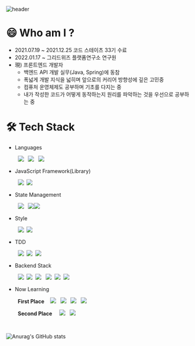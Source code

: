 
![header](https://capsule-render.vercel.app/api?type=slice&color=7dcbf8&height=200&fontColor=313131&section=header&text=Je-developer&animation=fadeIn)

# 😄 Who am I ? 
- 2021.07.19 ~ 2021.12.25 코드 스테이츠 33기 수료
- 2022.01.17 ~ 그리드위즈 플랫폼연구소 연구원
- 現) 프론트엔드 개발자
    - 백엔드 API 개발 실무(Java, Spring)에 동참
    - 폭넓게 개발 지식을 넓히며 앞으로의 커리어 방향성에 깊은 고민중
    - 컴퓨처 운영체제도 공부하며 기초를 다지는 중
    - 내가 작성한 코드가 어떻게 동작하는지 원리를 파악하는 것을 우선으로 공부하는 중    
    
    
# 🛠 Tech Stack

      
- Languages 
    
&nbsp;&nbsp;&nbsp;&nbsp;&nbsp;&nbsp;&nbsp; <img src="https://img.shields.io/badge/javascript-F7DF1E?style=flat-square&logo=javascript&logoColor=black">  &nbsp; <img src="https://img.shields.io/badge/TypeScript-blue?style=flat-square&logo=TypeScript&logoColor=white"/> &nbsp; <img src="https://img.shields.io/badge/Java-ED8B00?style=flat-square&logo=java&logoColor=white">
     
       
- JavaScript Framework(Library)  
    
&nbsp;&nbsp;&nbsp;&nbsp;&nbsp;&nbsp;&nbsp; <img src="https://img.shields.io/badge/React-61DAFB?style=flat-square&logo=react&logoColor=white"/>  &nbsp;<img src="https://img.shields.io/badge/vue.js-4FC08D?style=flat-square&logo=vue.js&logoColor=white" /> 

        
- State Management

&nbsp;&nbsp;&nbsp;&nbsp;&nbsp;&nbsp;&nbsp; <img src="https://img.shields.io/badge/redux-8A2BE2?style=flat-square&logo=redux&logoColor=white"> &nbsp;  <img src="https://img.shields.io/badge/pinia (formerly vuex)-ffd75a?style=flat-square&logo=pinia&logoColor=white"><img src="https://img.shields.io/badge/vuex-3eb07b?style=flat-square&logo=vue.js&logoColor=white"> 
    
- Style 
    
&nbsp;&nbsp;&nbsp;&nbsp;&nbsp;&nbsp;&nbsp; <img src="https://img.shields.io/badge/Styled%20Components-DB7093?style=flat-square&logo=styled-components&logoColor=white"/>  &nbsp;<img src="https://img.shields.io/badge/sass-cf649a?style=flat-square&logo=sass&logoColor=white" />

- TDD
    
&nbsp;&nbsp;&nbsp;&nbsp;&nbsp;&nbsp;&nbsp; <img src="https://img.shields.io/badge/jest-9a405a?style=flat-square&logo=jest&logoColor=white"> &nbsp;<img src="https://img.shields.io/badge/vitest-6f9e34?style=flat-square&logo=vitest&logoColor=white"> &nbsp;<img src="https://img.shields.io/badge/JUnit-6DB33F?style=flat-square&logo=junit&logoColor=white">
  

- Backend Stack
    
&nbsp;&nbsp;&nbsp;&nbsp;&nbsp;&nbsp;&nbsp; <img src="https://img.shields.io/badge/Node.js-43853D?style=flat-square&logo=node.js&logoColor=white">  &nbsp;<img src="https://img.shields.io/badge/express-555555?style=flat-square&logo=express&logoColor=white">  &nbsp;<img src="https://img.shields.io/badge/Sequelize-52B0E7?style=flat-square&logo=Sequelize&logoColor=white"> &nbsp; <img src="https://img.shields.io/badge/Spring Boot-6DB33F?style=flat-square&logo=spring&logoColor=white"> &nbsp;<img src="https://img.shields.io/badge/mysql-4479A1?style=flat-square&logo=mysql&logoColor=white"> &nbsp;<img src="https://img.shields.io/badge/mariadb-4479A1?style=flat-square&logo=mariadb&logoColor=white"> 

    


    
- Now Learning  

&nbsp;&nbsp;&nbsp;&nbsp;&nbsp;&nbsp;&nbsp; **First Place** &nbsp;&nbsp; <img src="https://img.shields.io/badge/mobx-de5e0c?style=flat-square&logo=mobx&logoColor=white"> &nbsp; <img src="https://img.shields.io/badge/recoil-3479e5?style=flat-square&logo=recoil&logoColor=white">  &nbsp; <img src="https://img.shields.io/badge/Spring Sequrity-6DB33F?style=flat-square&logo=spring&logoColor=white">  &nbsp; <img src="https://img.shields.io/badge/Spring JPA-6DB33F?style=flat-square&logo=spring&logoColor=white">
    
&nbsp;&nbsp;&nbsp;&nbsp;&nbsp;&nbsp;&nbsp; **Second Place** &nbsp; &nbsp; <img src="https://img.shields.io/badge/Python-3776AB?style=flat-square&logo=python&logoColor=white"> &nbsp; <img src="https://img.shields.io/badge/MongoDB-4EA94B?style=flat-square&logo=mongodb&logoColor=white"> 
    
       
<br/>
      
  
![Anurag's GitHub stats](https://github-readme-stats.vercel.app/api?username=Je-chan&show_icons=true&theme=radical)
